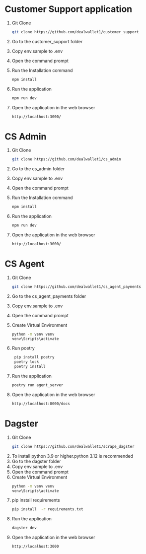 # Customer Support application

1. Git Clone
   ```sh
   git clone https://github.com/dealwallet1/customer_support
   ```

2. Go to the customer_support folder
3. Copy env.sample to .env
4. Open the command prompt
5. Run the Installation command
   
   ```sh
   npm install
   ```
7. Run the application
   
   ```sh
   npm run dev
   ```
9. Open the application in the web browser
    
   ```sh
   http://localhost:3000/
   ```

# CS Admin

1. Git Clone
   ```sh
   git clone https://github.com/dealwallet1/cs_admin
   ```

2. Go to the cs_admin folder
3. Copy env.sample to .env
4. Open the command prompt
5. Run the Installation command
   
   ```sh
   npm install
   ```
7. Run the application
   
   ```sh
   npm run dev
   ```
9. Open the application in the web browser
    
   ```sh
   http://localhost:3000/
   ```


# CS Agent

1. Git Clone
   ```sh
   git clone https://github.com/dealwallet1/cs_agent_payments
   ```

2. Go to the cs_agent_payments folder
3. Copy env.sample to .env
4. Open the command prompt
5. Create Virtual Environment
   ```sh
   python -m venv venv
   venv\Scripts\activate
   ```
6. Run poetry
   
   ```sh
    pip install poetry
    poetry lock
    poetry install
   ```
7. Run the application
   ```sh
   poetry run agent_server
   ```
   
8. Open the application in the web browser
    
   ```sh
   http://localhost:8000/docs
   ```

# Dagster
1. Git Clone 
   ```sh
   git clone https://github.com/dealwallet1/scrape_dagster
   ``` 
2. To install python 3.9 or higher.python 3.12 is recommended
3. Go to the dagster folder
4. Copy env.sample to .env
5. Open the command prompt
6. Create Virtual Environment
   ```sh
   python -m venv venv
   venv\Scripts\activate
   ``` 
7. pip install requirements
   ```sh
   pip install  -r requirements.txt
   ```
8. Run the application
   ```sh
   dagster dev
   ```
9. Open the application in the web browser
   ```sh
   http://localhost:3000
   ```

  

   



 

